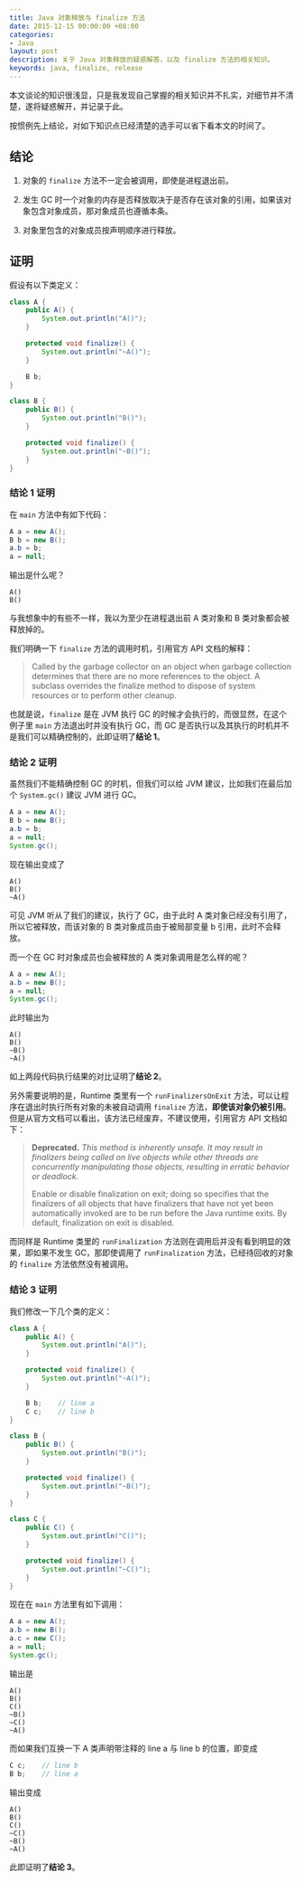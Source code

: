 ```yaml
---
title: Java 对象释放与 finalize 方法
date: 2015-12-15 00:00:00 +08:00
categories:
- Java
layout: post
description: 关于 Java 对象释放的疑惑解答，以及 finalize 方法的相关知识。
keywords: java, finalize, release
---
```


本文谈论的知识很浅显，只是我发现自己掌握的相关知识并不扎实，对细节并不清楚，遂将疑惑解开，并记录于此。

按惯例先上结论，对如下知识点已经清楚的选手可以省下看本文的时间了。

## 结论

1. 对象的 `finalize` 方法不一定会被调用，即使是进程退出前。

2. 发生 GC 时一个对象的内存是否释放取决于是否存在该对象的引用，如果该对象包含对象成员，那对象成员也遵循本条。

3. 对象里包含的对象成员按声明顺序进行释放。

## 证明

假设有以下类定义：

```java
class A {
    public A() {
        System.out.println("A()");
    }

    protected void finalize() {
        System.out.println("~A()");
    }

    B b;
}

class B {
    public B() {
        System.out.println("B()");
    }

    protected void finalize() {
        System.out.println("~B()");
    }
}
```

### 结论 1 证明

在 `main` 方法中有如下代码：

```java
A a = new A();
B b = new B();
a.b = b;
a = null;
```

输出是什么呢？

```
A()
B()
```

与我想象中的有些不一样，我以为至少在进程退出前 A 类对象和 B 类对象都会被释放掉的。

我们明确一下 `finalize` 方法的调用时机，引用官方 API 文档的解释：

> Called by the garbage collector on an object when garbage collection determines that there are no more references to the object. A subclass overrides the finalize method to dispose of system resources or to perform other cleanup.

也就是说，`finalize` 是在 JVM 执行 GC 的时候才会执行的，而很显然，在这个例子里 `main` 方法退出时并没有执行 GC，而 GC 是否执行以及其执行的时机并不是我们可以精确控制的，此即证明了**结论 1**。

### 结论 2 证明

虽然我们不能精确控制 GC 的时机，但我们可以给 JVM 建议，比如我们在最后加个 `System.gc()` 建议 JVM 进行 GC。

```java
A a = new A();
B b = new B();
a.b = b;
a = null;
System.gc();
```

现在输出变成了

```
A()
B()
~A()
```

可见 JVM 听从了我们的建议，执行了 GC，由于此时 A 类对象已经没有引用了，所以它被释放，而该对象的 B 类对象成员由于被局部变量 b 引用，此时不会释放。

而一个在 GC 时对象成员也会被释放的 A 类对象调用是怎么样的呢？

```java
A a = new A();
a.b = new B();
a = null;
System.gc();
```

此时输出为

```
A()
B()
~B()
~A()
```

如上两段代码执行结果的对比证明了**结论 2**。

另外需要说明的是，Runtime 类里有一个 `runFinalizersOnExit` 方法，可以让程序在退出时执行所有对象的未被自动调用 `finalize` 方法，**即使该对象仍被引用**。但是从官方文档可以看出，该方法已经废弃，不建议使用，引用官方 API 文档如下：

> **Deprecated.** *This method is inherently unsafe. It may result in finalizers being called on live objects while other threads are concurrently manipulating those objects, resulting in erratic behavior or deadlock.*
>
> Enable or disable finalization on exit; doing so specifies that the finalizers of all objects that have finalizers that have not yet been automatically invoked are to be run before the Java runtime exits. By default, finalization on exit is disabled.

而同样是 Runtime 类里的 `runFinalization` 方法则在调用后并没有看到明显的效果，即如果不发生 GC，那即使调用了 `runFinalization` 方法，已经待回收的对象的 `finalize` 方法依然没有被调用。

### 结论 3 证明

我们修改一下几个类的定义：

```java
class A {
    public A() {
        System.out.println("A()");
    }

    protected void finalize() {
        System.out.println("~A()");
    }

    B b;    // line a
    C c;    // line b
}

class B {
    public B() {
        System.out.println("B()");
    }

    protected void finalize() {
        System.out.println("~B()");
    }
}

class C {
    public C() {
        System.out.println("C()");
    }

    protected void finalize() {
        System.out.println("~C()");
    }
}
```

现在在 `main` 方法里有如下调用：

```java
A a = new A();
a.b = new B();
a.c = new C();
a = null;
System.gc();
```

输出是

```
A()
B()
C()
~B()
~C()
~A()
```

而如果我们互换一下 A 类声明带注释的 line a 与 line b 的位置，即变成

```java
C c;    // line b
B b;    // line a
```

输出变成

```
A()
B()
C()
~C()
~B()
~A()
```

此即证明了**结论 3**。
